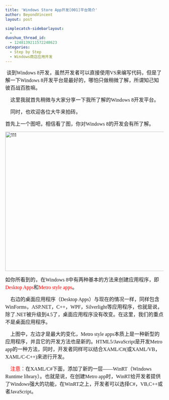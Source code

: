 ```yaml
---
title: 'Windows Store App开发[001]平台简介'
author: BeyondVincent
layout: post

simplecatch-sidebarlayout:
  - 
duoshuo_thread_id:
  - 1248139211572248623
categories:
  - Step by Step
  - Windows商店应用开发
---
```

<p align="left">
  <span style="font-family: 微软雅黑;"><span style="font-size: medium;"> 谈到Windows 8开发，虽然开发者可以直接使用VS来编写代码，但是了解一下</span></span><span style="font-family: 微软雅黑;"><span style="font-size: medium;">Windows 8开发平台是最好的，哪怕只做稍微了解，所谓知己知彼百战百胜嘛。</span></span>
</p>

<p align="left">
  <span style="font-family: 微软雅黑;"><span style="font-size: medium;">    这里我就首先稍微与大家分享一下我所了解的</span></span><span style="font-family: 微软雅黑;"><span style="font-size: medium;">Windows 8开发平台。</span></span>
</p>

<p align="left">
  <span style="font-family: 微软雅黑;"><span style="font-size: medium;">    同时，也欢迎各位大牛来拍砖。</span></span>
</p>

<p align="left">
  <span style="font-family: 微软雅黑;"><span style="font-size: medium;">首先上一个图吧，相信看了图，你对</span></span><span style="font-family: 微软雅黑;"><span style="font-size: medium;">Windows 8的开发会有所了解。</span></span>
</p>

<p align="left">
  <a href="http://beyondvincent.com/wp-content/uploads/2013/05/111.png"><img class="alignnone size-full wp-image-685" alt="111" src="http://beyondvincent.com/wp-content/uploads/2013/05/111.png" width="614" height="441" /></a>
</p>

<p align="left">
  <p align="left">
    <span style="font-family: 微软雅黑;"><span style="font-size: medium;">如你所看到的，在Windows 8中有两种基本的方法来创建应用程序，即</span></span><span style="font-family: 微软雅黑;"><span style="font-size: medium;"><span style="color: #ff0000;">Desktop Apps</span>和</span></span><span style="font-family: 微软雅黑;"><span style="font-size: medium;"><span style="color: #ff0000;">Metro style apps</span>。</span></span>
  </p>
  
  <p>
    <span style="font-family: 微软雅黑;"><span style="font-size: medium;">    右边的桌面应用程序（Desktop Apps）与现在的情况一样，同样包含WinForms，ASP.NET，C++，WPF，Silverlight等应用程序，也就是说，除了.NET被升级到4.5了，桌面应用程序没有改变。在这里，我们的重点不是桌面应用程序。</span></span>
  </p>
  
  <p>
    <span style="font-family: 微软雅黑;"><span style="font-size: medium;">    上图中，左边才是最大的变化，Metro style apps本质上是一种新型的应用程序，并且它的开发方法也是新的。HTML5/JavaScript是开发Metro app的一种方法，同时，开发者同样可以结合XAML/C#(或XAML/VB，</span></span><span style="font-family: 微软雅黑;"><span style="font-size: medium;">XAML/C-C++</span></span><span style="font-family: 微软雅黑;"><span style="font-size: medium;">)来进行开发。</span></span>
  </p>
  
  <p>
    <span style="font-family: 微软雅黑;"><span style="font-size: medium;">   <span style="color: #ff0000;"> 注意：</span>在</span></span><span style="font-family: 微软雅黑;"><span style="font-size: medium;">XAML/C#下面，添加了新的一层——WinRT（Windows Runtime library）。也就是说，在创建Metro app时，WinRT给开发者提供了Windows强大的功能，在</span></span><span style="font-family: 微软雅黑;"><span style="font-size: medium;">WinRT之上，开发者可以选择C#，VB,C++或者JavaScript。</span></span>
  </p>